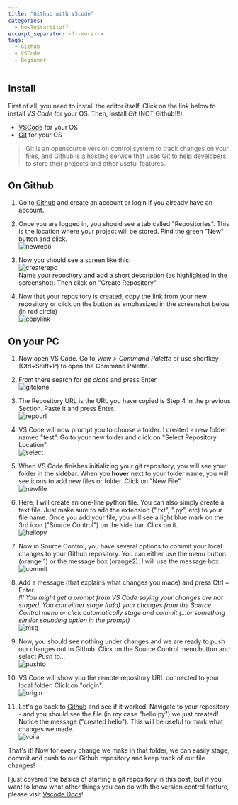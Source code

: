 ```yaml
---
title: "Github with VScode"
categories:
  - howToStartStuff
excerpt_separator: <!--more-->
tags:
  - Github
  - VSCode
  - Beginner
---
```


## Install

First of all, you need to install the editor itself. Click on the link below to install _VS Code_ for your OS. Then, install _Git_ (NOT Github!!!).

<!--more-->

- [VSCode](https://code.visualstudio.com/) for your OS
- [Git](https://git-scm.com/downloads) for your OS

> Git is an opensource version control system to track changes on your files, and Github is a hosting service that uses Git to help developers to store their projects and other useful features.

## On Github

1. Go to [Github](https://github.com/) and create an account or login if you already have an account.

2. Once you are logged in, you should see a tab called "Repositories". This is the location where your project will be stored. Find the green "New" button and click.\
   ![newrepo](/assets/images/blog/githubVScode/newrepo.png)

3. Now you should see a screen like this:\
   ![createrepo](/assets/images/blog/githubVScode/createrepo.png)\
   Name your repository and add a short description (as highlighted in the screenshot). Then click on "Create Repository".

4. Now that your repository is created, copy the link from your new repository or click on the button as emphasized in the screenshot below (in red circle)\
   ![copylink](/assets/images/blog/githubVScode/copylink.png)

## On your PC

1. Now open VS Code. Go to _View > Command Palette_ or use shortkey (Ctrl+Shift+P) to open the Command Palette.

2. From there search for _git clone_ and press Enter.\
   ![gitclone](/assets/images/blog/githubVScode/gitclone.png)

3. The Repository URL is the URL you have copied is Step 4 in the previous Section. Paste it and press Enter.\
   ![repourl](/assets/images/blog/githubVScode/repourl.png)

4. VS Code will now prompt you to choose a folder. I created a new folder named "test". Go to your new folder and click on "Select Repository Location".\
   ![select](/assets/images/blog/githubVScode/selectfolder.png)

5. When VS Code finishes initializing your git repository, you will see your folder in the sidebar. When you **hover** next to your folder name, you will see icons to add new files or folder. Click on "New File".\
   ![newfile](/assets/images/blog/githubVScode/newfile.png)

6. Here, I will create an one-line python file. You can also simply create a text file. Just make sure to add the extension (".txt", ".py", etc) to your file name. Once you add your file, you will see a light blue mark on the 3rd icon ("Source Control") on the side bar. Click on it.\
   ![hellopy](/assets/images/blog/githubVScode/hellopy.png)

7. Now in Source Control, you have several options to commit your local changes to your Github repository. You can either use the menu button (orange 1) or the message box (orange2). I will use the message box.\
   ![commit](/assets/images/blog/githubVScode/commit.png)

8. Add a message (that explains what changes you made) and press Ctrl + Enter.\
    _!!! You might get a prompt from VS Code saying your changes are not staged. You can either stage (add) your changes from the Source Control menu or click automatically stage and commit (...or something similar sounding option in the prompt)_\
   ![msg](/assets/images/blog/githubVScode/commitMSG.png)

9. Now, you should see nothing under changes and we are ready to push our changes out to Github. Click on the Source Control menu button and select _Push to..._\
   ![pushto](/assets/images/blog/githubVScode/pushto.png)

10. VS Code will show you the remote repository URL connected to your local folder. Click on "origin".\
    ![origin](/assets/images/blog/githubVScode/origin.png)

11. Let's go back to [Github](https://github.com/) and see if it worked. Navigate to your repository - and you should see the file (in my case "hello.py") we just created! Notice the message ("created hello"). This will be useful to mark what changes we made.\
    ![voila](/assets/images/blog/githubVScode/voila.png)

That's it! Now for every change we make in that folder, we can easily stage, commit and push to our Github repository and keep track of our file changes!

I just covered the basics of starting a git repository in this post, but if you want to know what other things you can do with the version control feature, please visit [Vscode Docs](https://code.visualstudio.com/docs/editor/versioncontrol)!
